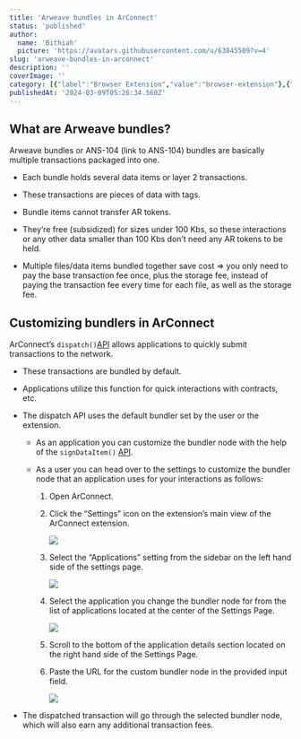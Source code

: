 ```yaml
---
title: 'Arweave bundles in ArConnect'
status: 'published'
author:
  name: 'Bithiah'
  picture: 'https://avatars.githubusercontent.com/u/63845509?v=4'
slug: 'arweave-bundles-in-arconnect'
description: ''
coverImage: ''
category: [{"label":"Browser Extension","value":"browser-extension"},{"value":"wallet-management","label":"Wallet management"}]
publishedAt: '2024-03-09T05:26:34.560Z'
---
```


## What are Arweave bundles?

Arweave bundles or ANS-104 (link to ANS-104) bundles are basically multiple transactions packaged into one.

- Each bundle holds several data items or layer 2 transactions.

- These transactions are pieces of data with tags.

- Bundle items cannot transfer AR tokens.

- They’re free (subsidized) for sizes under 100 Kbs, so these interactions or any other data smaller than 100 Kbs don’t need any AR tokens to be held.

- Multiple files/data items bundled together save cost ⇒ you only need to pay the base transaction fee once, plus the storage fee, instead of paying the transaction fee every time for each file, as well as the storage fee.

## Customizing bundlers in ArConnect

ArConnect’s `dispatch()`[API](https://docs.arconnect.io/api/dispatch?utm_source=ArConnect+Knowledgebase+Docs&utm_medium=Doc+Page&utm_campaign=ArConnect+Knowledge+Base&utm_id=ArConnect+Knowledgebase) allows applications to quickly submit transactions to the network.

- These transactions are bundled by default.

- Applications utilize this function for quick interactions with contracts, etc.

- The dispatch API uses the default bundler set by the user or the extension.

    - As an application you can customize the bundler node with the help of the `signDataItem()` [API](https://docs.arconnect.io/api/sign-dataitem?utm_source=ArConnect+Knowledgebase+Docs&utm_medium=Doc+Page&utm_campaign=ArConnect+Knowledge+Base&utm_id=ArConnect+Knowledgebas).

    - As a user you can head over to the settings to customize the bundler node that an application uses for your interactions as follows:

        1. Open ArConnect.

        2. Click the “Settings” icon on the extension’s main view of the ArConnect extension.

            ![](/images/screen-shot-2024-03-27-at-11.56.49-pm-g4MT.png)

        3. Select the “Applications” setting from the sidebar on the left hand side of the settings page.

            ![](/images/screen-shot-2024-03-27-at-11.57.34-pm-g0Mj.png)

        4. Select the application you change the bundler node for from the list of applications located at the center of the Settings Page.

            ![](/images/screen-shot-2024-03-27-at-11.57.52-pm-IwNj.png)

        5. Scroll to the bottom of the application details section located on the right hand side of the Settings Page.

        6. Paste the URL for the custom bundler node in the provided input field.

            ![](/images/screen-shot-2024-03-27-at-11.58.16-pm-A5MT.png)

        <!-- -->

        <!-- -->

    <!-- -->

    <!-- -->

- The dispatched transaction will go through the selected bundler node, which will also earn any additional transaction fees.


